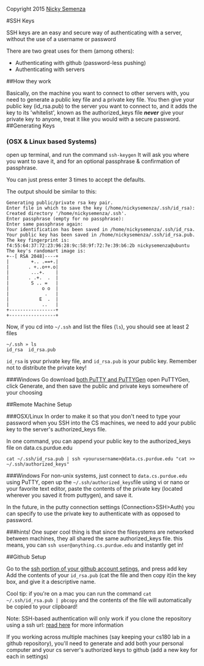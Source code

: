 Copyright 2015 [Nicky Semenza](http://nickysemenza.com)

#SSH Keys

SSH keys are an easy and secure way of authenticating with a server, without the use of a username or password


There are two great uses for them (among others):

 * Authenticating with github (password-less pushing)
 * Authenticating with servers
 
 
##How they work

Basically, on the machine you want to connect to other servers with, you need to generate a public key file and a private key file.
You then give your public key (id_rsa.pub) to the server you want to connect to, and it adds the key to its 'whitelist', known as the authorized_keys file ***never*** give your private key to anyone, treat it like you would with a secure password.
##Generating Keys
### (OSX & Linux based Systems)
open up terminal, and run the command `ssh-keygen`
It will ask you where you want to save it, and for an optional passphrase & confirmation of passphrase.

You can just press enter 3 times to accept the defaults.

The output should be similar to this:

	Generating public/private rsa key pair.
	Enter file in which to save the key (/home/nickysemenza/.ssh/id_rsa):
	Created directory '/home/nickysemenza/.ssh'.
	Enter passphrase (empty for no passphrase):
	Enter same passphrase again:
	Your identification has been saved in /home/nickysemenza/.ssh/id_rsa.
	Your public key has been saved in /home/nickysemenza/.ssh/id_rsa.pub.
	The key fingerprint is:
	f4:55:64:37:72:23:96:28:9c:58:9f:72:7e:39:b6:2b nickysemenza@ubuntu
	The key's randomart image is:
	+--[ RSA 2048]----+
	|        +.. .==+.|
	|       . +..o++.o|
	|        ...+.    |
	|       . .+.  .  |
	|        S .. =   |
	|            o o  |
	|             .   |
	|           E  .  |
	|            ..   |
	+-----------------+
	+-----------------+

Now, if you cd into `~/.ssh` and list the files (`ls`), you should see at least 2 files

	~/.ssh » ls                                                                                                                                                                                           
	id_rsa  id_rsa.pub

`id_rsa` is your private key file, and `id_rsa.pub` is your public key. Remember not to distribute the private key!

###Windows
Go download [both PuTTY and PuTTYGen](http://www.chiark.greenend.org.uk/~sgtatham/putty/)
open PuTTYGen, click Generate, and then save the public and private keys somewhere of your choosing

##Remote Machine Setup

###OSX/Linux
In order to make it so that you don't need to type your password when you SSH into the CS machines, we need to add your public key to the server's authorized_keys file.

In one command, you can append your public key to the authorized_keys file on data.cs.purdue.edu

`cat ~/.ssh/id_rsa.pub | ssh <yourusername>@data.cs.purdue.edu "cat >> ~/.ssh/authorized_keys"`

###Windows
For non-unix systems, just connect to `data.cs.purdue.edu` using PuTTY, open up the `~/.ssh/authorized_keys`file using vi or nano or your favorite text editor, paste the contents of the private key (located wherever you saved it from puttygen), and save it.

In the future, in the putty connection settings (Connection>SSH>Auth) you can specify to use the private key to authenticate with as opposed to password.

###hints!
One super cool thing is that since the filesystems are networked between machines, they all shared the same authorized_keys file. this means, you can `ssh user@anything.cs.purdue.edu` and instantly get in!


##Github Setup	

Go to the [ssh portion of your github account setings](https://github.com/settings/ssh), and press add key
Add the contents of your `id_rsa.pub` (cat the file and then copy it)in the key box, and give it a descriptive name.

Cool tip: if you're on a mac you can run the command `cat ~/.ssh/id_rsa.pub | pbcopy` and the contents of the file will automatically be copied to your clipboard!

Note: SSH-based authentication will only work if you clone the repository using a ssh url: [read here](https://help.github.com/articles/which-remote-url-should-i-use/) for more information
 
If you working across multiple machines (say keeping your cs180 lab in a github repository), you'll need to generate and add both your personal computer and your cs server's authorized keys to github (add a new key for each in settings)


 